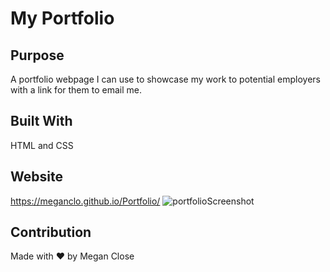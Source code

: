 # My Portfolio

## Purpose
A portfolio webpage I can use to showcase my work to potential employers with a link for them to email me. 

## Built With
HTML and CSS

## Website
https://meganclo.github.io/Portfolio/
![portfolioScreenshot](https://user-images.githubusercontent.com/77699944/107179517-82c12a00-698b-11eb-9d52-35ae554efa6b.jpg)

## Contribution
Made with ❤️ by Megan Close
